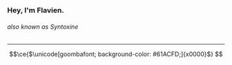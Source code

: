### Hey, I'm Flavien.
###### also known as Syntoxine
***
```math
\ce{$\unicode[goombafont; background-color: #61ACFD;]{x0000}$}
